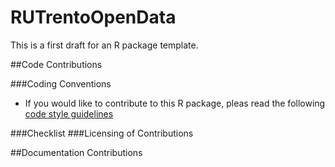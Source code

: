 # RUTrentoOpenData



This is a first draft for an R package template. 

##Code Contributions

###Coding Conventions
 *  If you would like to contribute to this R package, pleas read the following <a href="http://adv-r.had.co.nz/Style.html">code style guidelines</a>


###Checklist
###Licensing of Contributions

##Documentation Contributions
